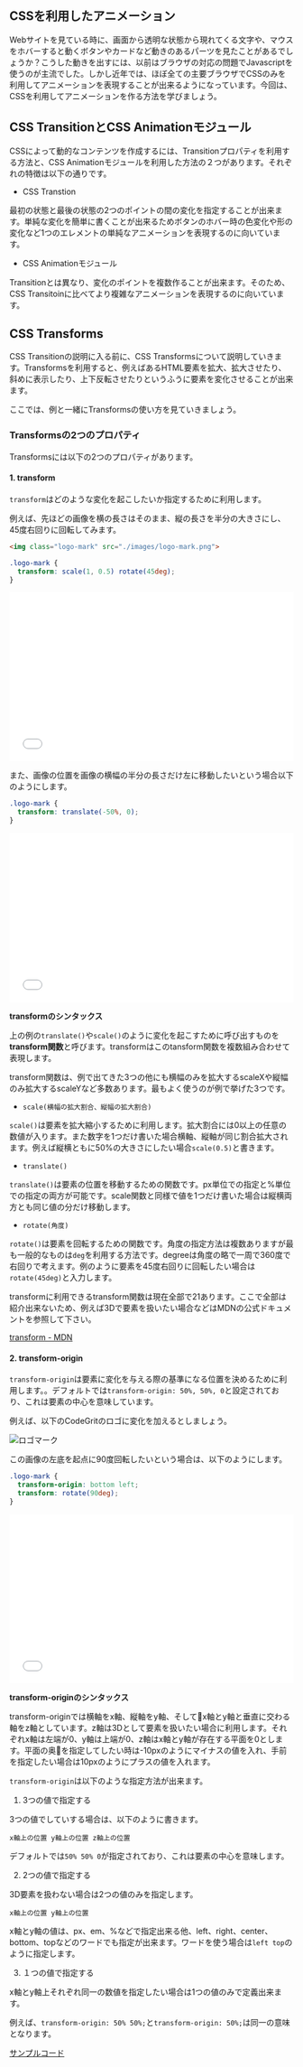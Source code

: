 ## CSSを利用したアニメーション

Webサイトを見ている時に、画面から透明な状態から現れてくる文字や、マウスをホバーすると動くボタンやカードなど動きのあるパーツを見たことがあるでしょうか？こうした動きを出すには、以前はブラウザの対応の問題でJavascriptを使うのが主流でした。しかし近年では、ほぼ全ての主要ブラウザでCSSのみを利用してアニメーションを表現することが出来るようになっています。今回は、CSSを利用してアニメーションを作る方法を学びましょう。


## CSS TransitionとCSS Animationモジュール

CSSによって動的なコンテンツを作成するには、Transitionプロパティを利用する方法と、CSS Animationモジュールを利用した方法の２つがあります。それぞれの特徴は以下の通りです。

- CSS Transtion

最初の状態と最後の状態の2つのポイントの間の変化を指定することが出来ます。単純な変化を簡単に書くことが出来るためボタンのホバー時の色変化や形の変化など1つのエレメントの単純なアニメーションを表現するのに向いています。

- CSS Animationモジュール

Transitionとは異なり、変化のポイントを複数作ることが出来ます。そのため、CSS Transitoinに比べてより複雑なアニメーションを表現するのに向いています。

## CSS Transforms

CSS Transitionの説明に入る前に、CSS Transformsについて説明していきます。Transformsを利用すると、例えばあるHTML要素を拡大、拡大させたり、斜めに表示したり、上下反転させたりというふうに要素を変化させることが出来ます。

ここでは、例と一緒にTransformsの使い方を見ていきましょう。

### Transformsの2つのプロパティ

Transformsには以下の2つのプロパティがあります。

#### 1. transform

`transform`はどのような変化を起こしたいか指定するために利用します。

例えば、先ほどの画像を横の長さはそのまま、縦の長さを半分の大きさにし、45度右回りに回転してみます。

```html
<img class="logo-mark" src="./images/logo-mark.png">
```

```css
.logo-mark {
  transform: scale(1, 0.5) rotate(45deg);
}
```

<iframe width="100%" height="300" src="//jsfiddle.net/codegrit_hiro/Lj6ns4q2/embedded/html,css,result/dark/" allowfullscreen="allowfullscreen" allowpaymentrequest frameborder="0"></iframe>

また、画像の位置を画像の横幅の半分の長さだけ左に移動したいという場合以下のようにします。

```css
.logo-mark {
  transform: translate(-50%, 0);
}
```

<iframe width="100%" height="300" src="//jsfiddle.net/codegrit_hiro/umnrc675/1/embedded/html,css,result/dark/" allowfullscreen="allowfullscreen" allowpaymentrequest frameborder="0"></iframe>

**transformのシンタックス**

上の例の`translate()`や`scale()`のように変化を起こすために呼び出すものを**transform関数**と呼びます。transformはこのtansform関数を複数組み合わせて表現します。

transform関数は、例で出てきた3つの他にも横幅のみを拡大するscaleXや縦幅のみ拡大するscaleYなど多数あります。最もよく使うのが例で挙げた3つです。

- `scale(横幅の拡大割合、縦幅の拡大割合)`

`scale()`は要素を拡大縮小するために利用します。拡大割合には0以上の任意の数値が入ります。また数字を1つだけ書いた場合横軸、縦軸が同じ割合拡大されます。例えば縦横ともに50%の大きさにしたい場合`scale(0.5)`と書きます。

- `translate()`

`translate()`は要素の位置を移動するための関数です。px単位での指定と%単位での指定の両方が可能です。scale関数と同様で値を1つだけ書いた場合は縦横両方とも同じ値の分だけ移動します。

- `rotate(角度)`

`rotate()`は要素を回転するための関数です。角度の指定方法は複数ありますが最も一般的なものは`deg`を利用する方法です。degreeは角度の略で一周で360度で右回りで考えます。例のように要素を45度右回りに回転したい場合は`rotate(45deg)`と入力します。

transformに利用できるtransform関数は現在全部で21あります。ここで全部は紹介出来ないため、例えば3Dで要素を扱いたい場合などはMDNの公式ドキュメントを参照して下さい。

[transform - MDN](https://developer.mozilla.org/ja/docs/Web/CSS/transform)


#### 2. transform-origin

`transform-origin`は要素に変化を与える際の基準になる位置を決めるために利用します。。デフォルトでは`transform-origin: 50%, 50%, 0`と設定されており、これは要素の中心を意味しています。

例えば、以下のCodeGritのロゴに変化を加えるとしましょう。

![ロゴマーク](./images/mark.png)

この画像の左底を起点に90度回転したいという場合は、以下のようにします。

```css
.logo-mark {
  transform-origin: bottom left;
  transform: rotate(90deg);
}
```

<iframe width="100%" height="300" src="//jsfiddle.net/codegrit_hiro/ofpqsL4e/4/embedded/html,css,result/dark/" allowfullscreen="allowfullscreen" allowpaymentrequest frameborder="0"></iframe>

**transform-originのシンタックス**

transform-originでは横軸をx軸、縦軸をy軸、そしてx軸とy軸と垂直に交わる軸をz軸としています。z軸は3Dとして要素を扱いたい場合に利用します。それぞれx軸は左端が0、y軸は上端が0、z軸はx軸とy軸が存在する平面を0とします。平面の奥を指定してしたい時は-10pxのようにマイナスの値を入れ、手前を指定したい場合は10pxのようにプラスの値を入れます。

`transform-origin`は以下のような指定方法が出来ます。

1. 3つの値で指定する

3つの値でしていする場合は、以下のように書きます。

`x軸上の位置 y軸上の位置 z軸上の位置`

デフォルトでは`50% 50% 0`が指定されており、これは要素の中心を意味します。

2. 2つの値で指定する

3D要素を扱わない場合は2つの値のみを指定します。

`x軸上の位置 y軸上の位置`

x軸とy軸の値は、px、em、%などで指定出来る他、left、right、center、bottom、topなどのワードでも指定が出来ます。ワードを使う場合は`left top`のように指定します。

3. １つの値で指定する

x軸とy軸上それぞれ同一の数値を指定したい場合は1つの値のみで定義出来ます。

例えば、`transform-origin: 50% 50%;`と`transform-origin: 50%;`は同一の意味となります。

[サンプルコード](https://github.com/codegrit-jp-students/codegrit-html-css-lesson06-sample-transform)